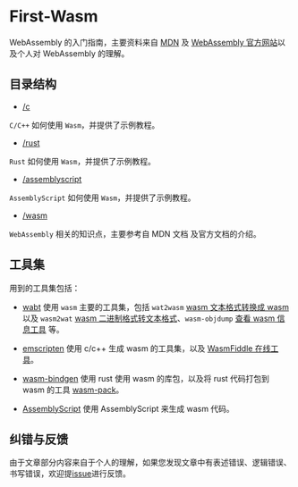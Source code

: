 # First-Wasm

WebAssembly 的入门指南，主要资料来自 [MDN](https://developer.mozilla.org/en-US/docs/WebAssembly) 及 [WebAssembly 官方网站](https://webassembly.org/)以及个人对 WebAssembly 的理解。

## 目录结构

- [/c](./c/README.md)

`C/C++` 如何使用 `Wasm`，并提供了示例教程。

- [/rust](./rust/README.md)

`Rust` 如何使用 `Wasm`，并提供了示例教程。

- [/assemblyscript](./assemblyscript/README.md)

`AssemblyScript` 如何使用 `Wasm`，并提供了示例教程。

- [/wasm](./wasm/README.md)

`WebAssembly` 相关的知识点，主要参考自 MDN 文档 及官方文档的介绍。

## 工具集

用到的工具集包括：

- [wabt](https://github.com/WebAssembly/wabt) 使用 `wasm` 主要的工具集，包括 `wat2wasm` [wasm 文本格式转换成 wasm](https://webassembly.github.io/wabt/demo/wat2wasm/) 以及 `wasm2wat` [wasm 二进制格式转文本格式](https://webassembly.github.io/wabt/demo/wat2wasm/)、`wasm-objdump` [查看 wasm 信息工具](https://webassembly.github.io/wabt/doc/wasm-objdump.1.html) 等。

- [emscripten](https://github.com/emscripten-core/emscripten) 使用 c/c++ 生成 wasm 的工具集，以及 [WasmFiddle 在线工具](https://wasdk.github.io/WasmFiddle/)。

- [wasm-bindgen](https://github.com/rustwasm/wasm-bindgen) 使用 rust 使用 wasm 的库包，以及将 rust 代码打包到 wasm 的工具 [wasm-pack](https://github.com/rustwasm/wasm-pack)。

- [AssemblyScript](https://github.com/AssemblyScript/assemblyscript) 使用 AssemblyScript 来生成 wasm 代码。

## 纠错与反馈

由于文章部分内容来自于个人的理解，如果您发现文章中有表述错误、逻辑错误、书写错误，欢迎提[issue](./issues)进行反馈。
